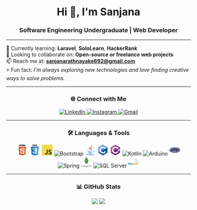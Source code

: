 <h1 align="center">Hi 👋, I'm Sanjana</h1>
<h3 align="center">Software Engineering Undergraduate | Web Developer</h3>

---

🌱 Currently learning: **Laravel**, **SoloLearn**, **HackerRank**  
👯 Looking to collaborate on: **Open-source or freelance web projects**  
📫 Reach me at: **sanjanarathnayake692@gmail.com**  
⚡ Fun fact: *I'm always exploring new technologies and love finding creative ways to solve problems.*

---

<h3 align="center">🌐 Connect with Me</h3>
<div align="center">
  <a href="https://www.linkedin.com/in/sanjana-rathnayake-a72238234/" target="_blank">
    <img src="https://img.shields.io/badge/LinkedIn-0077B5?style=for-the-badge&logo=linkedin&logoColor=white" alt="LinkedIn" />
  </a>
  <a href="https://www.instagram.com/sanja_narathnayake/" target="_blank">
    <img src="https://img.shields.io/badge/Instagram-E4405F?style=for-the-badge&logo=instagram&logoColor=white" alt="Instagram" />
  </a>
  <a href="mailto:sanjanarathnayake692@gmail.com">
    <img src="https://img.shields.io/badge/Gmail-D14836?style=for-the-badge&logo=gmail&logoColor=white" alt="Gmail" />
  </a>
</div>

---

<h3 align="center">🛠️ Languages & Tools</h3>
<div align="center">
  <img src="https://raw.githubusercontent.com/devicons/devicon/master/icons/html5/html5-original-wordmark.svg" alt="HTML5" width="30" height="30"/>
  <img src="https://raw.githubusercontent.com/devicons/devicon/master/icons/css3/css3-original-wordmark.svg" alt="CSS3" width="30" height="30"/>
  <img src="https://raw.githubusercontent.com/devicons/devicon/master/icons/javascript/javascript-original.svg" alt="JavaScript" width="30" height="30"/>
  <img src="https://upload.wikimedia.org/wikipedia/commons/b/b2/Bootstrap_logo.svg" alt="Bootstrap" width="30" height="30"/>
  <img src="https://raw.githubusercontent.com/devicons/devicon/master/icons/java/java-original.svg" alt="Java" width="30" height="30"/>
  <img src="https://raw.githubusercontent.com/devicons/devicon/master/icons/c/c-original.svg" alt="C" width="30" height="30"/>
  <img src="https://raw.githubusercontent.com/devicons/devicon/master/icons/csharp/csharp-original.svg" alt="C#" width="30" height="30"/>
  <img src="https://www.vectorlogo.zone/logos/kotlinlang/kotlinlang-icon.svg" alt="Kotlin" width="30" height="30"/>
  <img src="https://cdn.worldvectorlogo.com/logos/arduino-1.svg" alt="Arduino" width="30" height="30"/>
  <img src="https://raw.githubusercontent.com/devicons/devicon/master/icons/php/php-original.svg" alt="PHP" width="30" height="30"/>
  <img src="https://www.vectorlogo.zone/logos/springio/springio-icon.svg" alt="Spring" width="30" height="30"/>
  <img src="https://raw.githubusercontent.com/devicons/devicon/master/icons/mongodb/mongodb-original-wordmark.svg" alt="MongoDB" width="30" height="30"/>
  <img src="https://www.svgrepo.com/show/303229/microsoft-sql-server-logo.svg" alt="SQL Server" width="30" height="30"/>
  <img src="https://raw.githubusercontent.com/devicons/devicon/master/icons/mysql/mysql-original-wordmark.svg" alt="MySQL" width="30" height="30"/>
</div>

---

<h3 align="center">📊 GitHub Stats</h3>
<p align="center">
  <img height="150" src="https://github-readme-stats.vercel.app/api?username=sanjanarathnyke&theme=react&show_icons=true&include_all_commits=true" />
  <img height="150" src="https://github-readme-stats.vercel.app/api/top-langs/?username=sanjanarathnyke&theme=react&layout=compact" />
</p>
